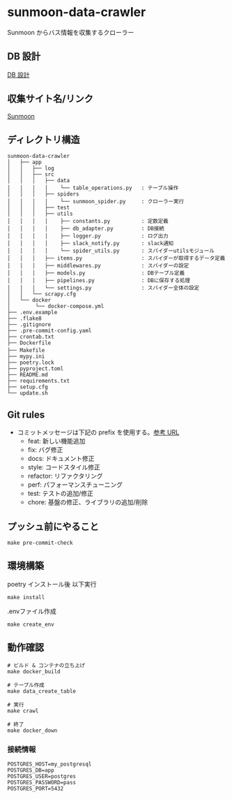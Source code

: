 # sunmoon-data-crawler

Sunmoon からバス情報を収集するクローラー

## DB 設計

[DB 設計](https://github.com/dumbled0re/sunmoon-data-crawler/blob/develop/app/src/models.py#L15)

## 収集サイト名/リンク

[Sunmoon](https://lily.sunmoon.ac.kr/MainDefault3.aspx)

## ディレクトリ構造

```
sunmoon-data-crawler
│   ├── app
│   │   ├── log
│   │   ├── src
│   │   │   ├── data
│   │   │   │    └── table_operations.py   : テーブル操作
│   │   │   ├── spiders
│   │   │   │    └── sunmoon_spider.py     : クローラー実行
│   │   │   ├── test
│   │   │   ├── utils
│   │   │   │    ├── constants.py          : 定数定義
│   │   │   │    ├── db_adapter.py         : DB接続
│   │   │   │    ├── logger.py             : ログ出力
│   │   │   │    ├── slack_notify.py       : slack通知
│   │   │   │    └── spider_utils.py       : スパイダーutilsモジュール
│   │   │   ├── items.py                   : スパイダーが取得するデータ定義
│   │   │   ├── middlewares.py             : スパイダーの設定
│   │   │   ├── models.py                  : DBテーブル定義
│   │   │   ├── pipelines.py               : DBに保存する処理
│   │   │   └── settings.py                : スパイダー全体の設定
│   │   └── scrapy.cfg
│   └── docker
│        └── docker-compose.yml
├── .env.example
├── .flake8
├── .gitignore
├── .pre-commit-config.yaml
├── crontab.txt
├── Dockerfile
├── Makefile　　　　　　　　　　
├── mypy.ini
├── poetry.lock
├── pyproject.toml
├── README.md
├── requirements.txt
├── setup.cfg
└── update.sh
```

## Git rules

- コミットメッセージは下記の prefix を使用する。[参考 URL](https://github.com/angular/angular.js/blob/master/DEVELOPERS.md#type)
  - feat: 新しい機能追加
  - fix: バグ修正
  - docs: ドキュメント修正
  - style: コードスタイル修正
  - refactor: リファクタリング
  - perf: パフォーマンスチューニング
  - test: テストの追加/修正
  - chore: 基盤の修正、ライブラリの追加/削除

## プッシュ前にやること

```
make pre-commit-check
```

## 環境構築

poetry インストール後 以下実行

```
make install
```

.envファイル作成

```
make create_env
```

## 動作確認

```
# ビルド & コンテナの立ち上げ
make docker_build

# テーブル作成
make data_create_table

# 実行
make crawl

# 終了
make docker_down
```

### 接続情報

```
POSTGRES_HOST=my_postgresql
POSTGRES_DB=app
POSTGRES_USER=postgres
POSTGRES_PASSWORD=pass
POSTGRES_PORT=5432
```

